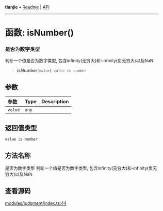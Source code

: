 **tianjie** • [Readme](../README.md) \| [API](../globals.md)

***

# 函数: isNumber()

### 是否为数字类型
判断一个值是否为数字类型, 包含infinity(无穷大)和-infinity(负无穷大)以及NaN

<a id="undefined" name="undefined"></a>

> **isNumber**(`value`): `value is number`

## 参数

| 参数 | Type | Description |
| :------ | :------ | :------ |
| `value` | `any` |  |

## 返回值类型

`value is number`

## 方法名称

是否为数字类型
判断一个值是否为数字类型, 包含infinity(无穷大)和-infinity(负无穷大)以及NaN

## 查看源码

[modules/judgment/index.ts:44](https://github.com/hacxy/tianjie/blob/ab406b252bd727d89583a2bd8e45e8529cb4dbc5/src/modules/judgment/index.ts#L44)
